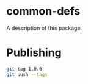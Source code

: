 # common-defs

A description of this package.

# Publishing

```bash
git tag 1.0.6
git push --tags
```
